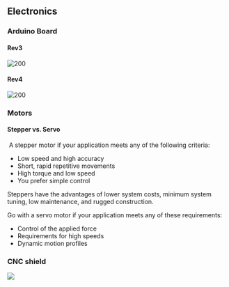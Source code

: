## Electronics

### Arduino Board 
#### Rev3
![200](https://i.imgur.com/cXYPimo.png)
#### Rev4
![200](https://i.imgur.com/BRROWqP.png)
### Motors
#### Stepper vs. Servo
 A stepper motor if your application meets any of the following criteria:

- Low speed and high accuracy
- Short, rapid repetitive movements
- High torque and low speed
- You prefer simple control

Steppers have the advantages of lower system costs, minimum system tuning, low maintenance, and rugged construction.

Go with a servo motor if your application meets any of these requirements:

- Control of the applied force
- Requirements for high speeds
- Dynamic motion profiles

### CNC shield
![](https://i.imgur.com/QzwmnPU.png)
